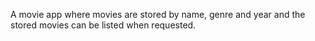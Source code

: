  A movie app where movies are stored by name, genre and year and the stored movies can be listed when requested.